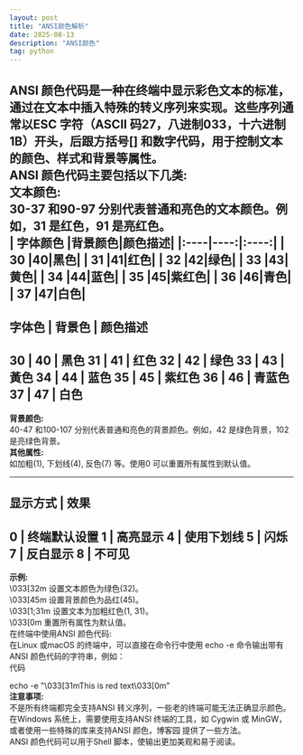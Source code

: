 ```yaml
---
layout: post
title: "ANSI颜色解析"
date: 2025-08-13
description: "ANSI颜色"
tag: python
---  
```

ANSI 颜色代码是一种在终端中显示彩色文本的标准，通过在文本中插入特殊的转义序列来实现。这些序列通常以ESC 字符（ASCII 码27，八进制033，十六进制1B）开头，后跟方括号[] 和数字代码，用于控制文本的颜色、样式和背景等属性。  
**ANSI 颜色代码主要包括以下几类:**  
**文本颜色:**  
30-37 和90-97 分别代表普通和亮色的文本颜色。例如，31 是红色，91 是亮红色。  
| 字体颜色 |背景颜色|颜色描述|
|:----|----:|:----:|
| 30 |40|黑色|
| 31 |41|红色|
| 32 |42|绿色|
| 33 |43|黄色|
| 34 |44|蓝色|
| 35 |45|紫红色|
| 36 |46|青色|
| 37 |47|白色|
-------------------------------------------
字体色     |       背景色     |      颜色描述
-------------------------------------------
30        |        40       |       黑色
31        |        41       |       红色
32        |        42       |       绿色
33        |        43       |       黃色
34        |        44       |       蓝色
35        |        45       |       紫红色
36        |        46       |       青蓝色
37        |        47       |       白色
-------------------------------------------

**背景颜色:**  
40-47 和100-107 分别代表普通和亮色的背景颜色。例如，42 是绿色背景，102 是亮绿色背景。  
**其他属性:**  
如加粗(1), 下划线(4), 反色(7) 等。使用0 可以重置所有属性到默认值。  

-------------------------------
显示方式     |      效果
-------------------------------
0           |     终端默认设置
1           |     高亮显示
4           |     使用下划线
5           |     闪烁
7           |     反白显示
8           |     不可见
-------------------------------

**示例:**  
\033[32m 设置文本颜色为绿色(32)。  
\033[45m 设置背景颜色为品红(45)。  
\033[1;31m 设置文本为加粗红色(1, 31)。  
\033[0m 重置所有属性为默认值。﻿  
在终端中使用ANSI 颜色代码:  
在Linux 或macOS 的终端中，可以直接在命令行中使用 echo -e 命令输出带有ANSI 颜色代码的字符串，例如：  
代码  

  echo -e "\033[31mThis is red text\033[0m"  
**注意事项:**  
不是所有终端都完全支持ANSI 转义序列，一些老的终端可能无法正确显示颜色。  ﻿
在Windows 系统上，需要使用支持ANSI 终端的工具，如 Cygwin 或 MinGW，或者使用一些特殊的库来支持ANSI 颜色，博客园 提供了一些方法。﻿  
ANSI 颜色代码可以用于Shell 脚本，使输出更加美观和易于阅读。﻿  

